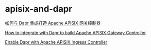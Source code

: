 # apisix-and-dapr
 
[如何与 Dapr 集成打造 Apache APISIX 网关控制器](https://apisix.apache.org/zh/blog/2021/11/17/dapr-with-apisix/)

[How to integrate with Dapr to build Apache APISIX Gateway Controller](https://apisix.apache.org/blog/2021/11/17/dapr-with-apisix)

[Enable Dapr with Apache APISIX Ingress Controller](Ehttps://blog.dapr.io/posts/2022/01/13/enable-dapr-with-apache-apisix-ingress-controller/)
